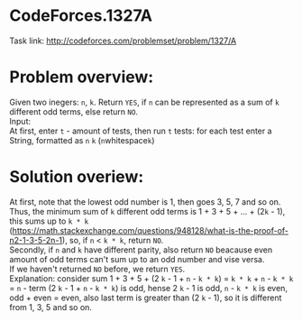 # CodeForces.1327A
Task link: http://codeforces.com/problemset/problem/1327/A
# Problem overview:
Given two inegers: ```n```, ```k```. Return ```YES```, if ```n``` can be represented as a sum of ```k``` different odd terms, else return ```NO```.
<br/>
Input:
<br/>
At first, enter ```t``` - amount of tests, then run ```t``` tests: for each test enter a String, formatted as ```n``` ```k``` (```n```whitespace```k```)
# Solution overiew:
At first, note that the lowest odd number is 1, then goes 3, 5, 7 and so on. Thus, the minimum sum of ```k``` different odd terms is 1 + 3 + 5 + ... + (2```k``` - 1), this sums up to ```k * k``` (https://math.stackexchange.com/questions/948128/what-is-the-proof-of-n2-1-3-5-2n-1), so, if ```n``` < ```k * k```, return ```NO```.
<br/>
Secondly, if ```n``` and ```k``` have different parity, also return ```NO``` beacause even amount of odd terms can't sum up to an odd number and vise versa.
<br/>
If we haven't returned ```NO``` before, we return ```YES```.
<br/>
Explanation: consider sum 1 + 3 + 5 + (2 ```k``` - 1 + ```n``` - ```k * k```) = ```k * k``` + ```n``` - ```k * k``` = ```n``` - term (2 ```k``` - 1 + ```n``` - ```k * k```) is odd, hense 2 ```k``` - 1 is odd, ```n``` - ```k * k``` is even, odd + even = even, also last term is greater than (2 ```k``` - 1), so it is different from 1, 3, 5 and so on.
